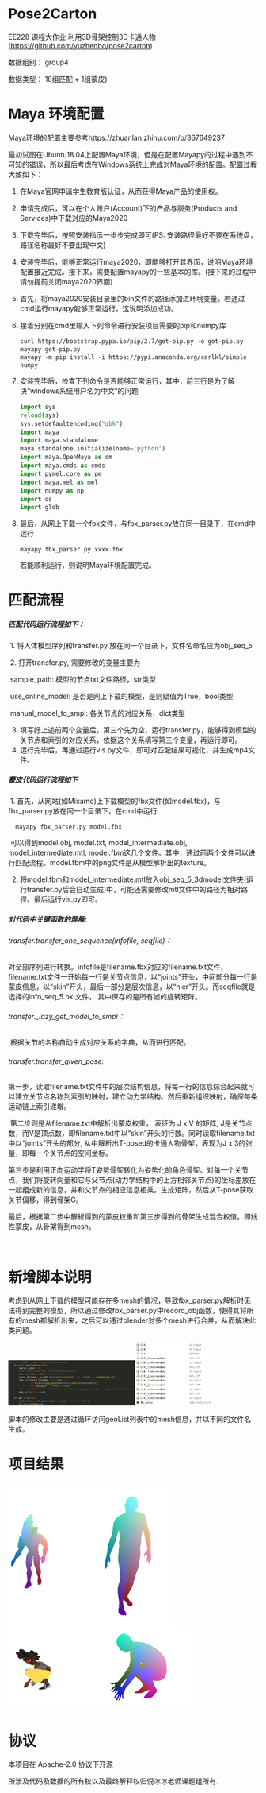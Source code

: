 # Pose2Carton 

EE228 课程大作业 利用3D骨架控制3D卡通人物 (https://github.com/yuzhenbo/pose2carton) 

数据组别： group4

数据类型： 18组匹配 + 1组蒙皮)


# Maya 环境配置

Maya环境的配置主要参考https://zhuanlan.zhihu.com/p/367649237

最初试图在Ubuntu18.04上配置Maya环境，但是在配置Mayapy的过程中遇到不可知的错误，所以最后考虑在Windows系统上完成对Maya环境的配置。配置过程大致如下：

1. 在Maya官网申请学生教育版认证，从而获得Maya产品的使用权。

2. 申请完成后，可以在个人账户(Account)下的产品与服务(Products and Services)中下载对应的Maya2020

3. 下载完毕后，按照安装指示一步步完成即可(PS: 安装路径最好不要在系统盘，路径名称最好不要出现中文)

4. 安装完毕后，能够正常运行maya2020，即能够打开其界面，说明Maya环境配置接近完成。接下来，需要配置mayapy的一些基本的库。(接下来的过程中请勿提前关闭maya2020界面)

5. 首先，将maya2020安装目录里的bin文件的路径添加进环境变量。若通过cmd运行mayapy能够正常运行，这说明添加成功。

6. 接着分别在cmd里输入下列命令进行安装项目需要的pip和numpy库

   ```shell
   curl https://bootstrap.pypa.io/pip/2.7/get-pip.py -o get-pip.py
   mayapy get-pip.py
   mayapy -m pip install -i https://pypi.anaconda.org/carlkl/simple numpy
   ```

7. 安装完毕后，检查下列命令是否能够正常运行，其中，前三行是为了解决“windows系统用户名为中文”的问题

   ```python
   import sys
   reload(sys)
   sys.setdefaultencoding("gbk")
   import maya
   import maya.standalone
   maya.standalone.initialize(name='python')
   import maya.OpenMaya as om
   import maya.cmds as cmds
   import pymel.core as pm
   import maya.mel as mel
   import numpy as np
   import os
   import glob
   ```

8. 最后，从网上下载一个fbx文件，与fbx_parser.py放在同一目录下，在cmd中运行

   ```shell
   mayapy fbx_parser.py xxxx.fbx
   ```

   若能顺利运行，则说明Maya环境配置完成。

# 匹配流程

##### 匹配代码运行流程如下：

​	1. 将人体模型序列和transfer.py 放在同一个目录下，文件名命名应为obj_seq_5

​	2. 打开transfer.py, 需要修改的变量主要为

​			sample_path: 模型的节点txt文件路径，str类型

​			use_online_model: 是否是网上下载的模型，是则赋值为True，bool类型 

​			manual_model_to_smpl: 各关节点的对应关系，dict类型

3. 填写好上述前两个变量后，第三个先为空，运行transfer.py，能够得到模型的关节点和索引的对应关系，依据这个关系填写第三个变量，再运行即可。
4. 运行完毕后，再通过运行vis.py文件，即可对匹配结果可视化，并生成mp4文件。

##### 蒙皮代码运行流程如下

​	1. 首先，从网站(如Mixamo)上下载模型的fbx文件(如model.fbx)，与fbx_parser.py放在同一个目录下，在cmd中运行	

```shell
  mayapy fbx_parser.py model.fbx
```

​		可以得到model.obj, model.txt, model_intermediate.obj, model_intermediate.mtl, model.fbm这几个文件。其中，通过前两个文件可以进行匹配流程。model.fbm中的png文件是从模型解析出的texture。

2. 将model.fbm和model_intermediate.mtl放入obj_seq_5_3dmodel文件夹(运行transfer.py后会自动生成)中，可能还需要修改mtl文件中的路径为相对路径。最后运行vis.py即可。

##### 对代码中关键函数的理解:

###### transfer.transfer_one_sequence(infofile, seqfile)：

​		对全部序列进行转换。infofile是filename.fbx对应的filename.txt文件，filename.txt文件一开始每一行是关节点信息，以“joints”开头，中间部分每一行是蒙皮信息，以“skin”开头，最后一部分是层次信息，以“hier”开头。而seqfile就是选择的info_seq_5.pkl文件， 其中保存的是所有帧的旋转矩阵。

###### transfer._lazy_get_model_to_smpl：

​		根据关节的名称自动生成对应关系的字典，从而进行匹配。

###### transfer.transfer_given_pose: 

​		第一步，读取filename.txt文件中的层次结构信息，将每一行的信息综合起来就可以建立关节点名称到索引的映射，建立动力学结构。然后重新组织映射，确保每条运动链上索引递增。

​		第二步则是从filename.txt中解析出蒙皮权重， 表征为 J x V 的矩阵, J是关节点数，而V是顶点数，即filename.txt中以“skin”开头的行数。同时读取filename.txt中以“joints”开头的部分, 从中解析出T-posed的卡通人物骨架，表现为J x 3的张量，即每一个关节点的空间坐标。

​		第三步是利用正向运动学将T姿势骨架转化为姿势化的角色骨架。对每一个关节点，我们将旋转向量和它与父节点(动力学结构中的上方相邻关节点)的坐标差放在一起组成新的信息，并和父节点的相应信息相乘，生成矩阵，然后从T-pose获取关节偏移，得到骨架G。

​		最后，根据第二步中解析得到的蒙皮权重和第三步得到的骨架生成混合权值，即线性蒙皮，从骨架得到mesh。

​	

# 新增脚本说明

​		考虑到从网上下载的模型可能存在多mesh的情况，导致fbx_parser.py解析时无法得到完整的模型，所以通过修改fbx_parser.py中record_obj函数，使得其将所有的mesh都解析出来，之后可以通过blender对多个mesh进行合并，从而解决此类问题。

​		<img src="img\newcode.png" alt="image-20210621124633445" style="zoom: 25%;" /><img src="img\resultoutput.png" alt="image-20210621124646172" style="zoom:33%;" />

​		脚本的修改主要是通过循环访问geoList列表中的mesh信息，并以不同的文件名生成。



# 项目结果

<img src="img/176.png" alt="image" style="zoom:50%;" /><img src="img\363.png" alt="363" style="zoom:50%;" />   



# 协议 
本项目在 Apache-2.0 协议下开源

所涉及代码及数据的所有权以及最终解释权归倪冰冰老师课题组所有. 